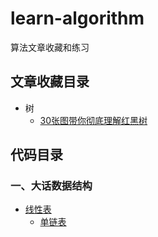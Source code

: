 # learn-algorithm
算法文章收藏和练习

## 文章收藏目录

- 树
  - [30张图带你彻底理解红黑树](https://github.com/tianmt/learn-algorithm/blob/master/%E6%A0%91/30%E5%BC%A0%E5%9B%BE%E5%B8%A6%E4%BD%A0%E5%BD%BB%E5%BA%95%E7%90%86%E8%A7%A3%E7%BA%A2%E9%BB%91%E6%A0%91.md)


## 代码目录
    
### 一、大话数据结构
  - [线性表]()
    - [单链表]()